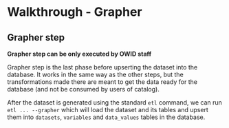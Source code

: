 # Walkthrough - Grapher

## Grapher step

**Grapher step can be only executed by OWID staff**

Grapher step is the last phase before upserting the dataset into the database. It works in the same way as the other steps, but the transformations made there are meant to get the data ready for the database (and not be consumed by users of catalog).

After the dataset is generated using the standard `etl` command, we can run `etl ... --grapher` which will load the dataset and its tables and upsert them into `datasets`, `variables` and `data_values` tables in the database.
